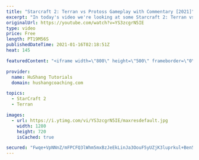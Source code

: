 ```yaml
---
title: "Starcraft 2: Terran vs Protoss Gameplay with Commentary [2021]"
excerpt: "In today's video we're looking at some Starcraft 2: Terran vs Protoss gameplay. We'll be covering TvP all week. Let's get to it!  0:00 - Intro/Cinematic 1:12 - SC2 Terran Gameplay  19:00 - Like/Share/Subscribe!  #terran #gameplay #Starcraft2 #ladder #commentary Starcraft 2: Terran vs Protoss Gameplay"
originalUrl: https://youtube.com/watch?v=YS3zcgrN5IE
type: video
price: Free
length: PT19M56S
publishedDateTime: 2021-01-16T02:18:51Z
heat: 145

featuredContent: "<iframe width=\"800\" height=\"500\" frameborder=\"0\" src=\"https://www.youtube.com/embed/YS3zcgrN5IE\" allow=\"accelerometer; autoplay; encrypted-media; gyroscope; picture-in-picture\" allowfullscreen></iframe>"

provider:
  name: HuShang Tutorials
  domain: hushangcoaching.com

topics:
  - StarCraft 2
  - Terran

images:
  - url: https://i.ytimg.com/vi/YS3zcgrN5IE/maxresdefault.jpg
    width: 1280
    height: 720
    isCached: true

secured: "Fwqe+VpNNnZ/mFPCFQ3lWhm5mxBzJeEkLinJa3OouF5yUZjK3luprkul+Ben5u6Qe9l7VnlkWvcObgGQ2BrulJQNRl1L0LGdetzlaQDISj4qAM0dHhikLTLi8KGrdZA6HX+itA8vXvye8vTrTlYjHAbs2KhIdSBKwak3OM2Giz7WlMR5kq0MrE+ai2YCBmqjMqLUynhwlb3VTk1ijVksuS1fKfyUkl1AcqGdhJ+fyn3fjWM6SBBzePixOwZ2IzDSXon96qnbHSBGfIhPQyWTXRuFGXBZUHhPu45ZIrVFkEUV+ZXEvdbK6CcTHIy+mp3bfD4q68B6VcEv+NVZHJB/Rc691+sjMGOKdePQ3Jx1dIsXjB0E2NbxtEw6qe9DNv/HlSZLh1VjVwiPWIkLoSRSNQ==;5clvLndBBqXadfjU11guKA=="
---
```


